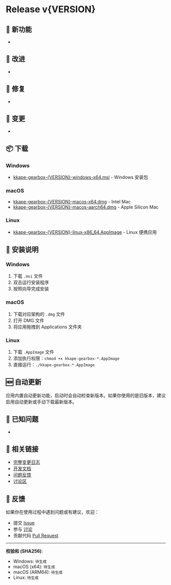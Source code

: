 # Release v{VERSION}

## 🎉 新功能

- 

## 🔧 改进

- 

## 🐛 修复

- 

## 🔄 变更

- 

## 📦 下载

### Windows
- [kkape-gearbox-{VERSION}-windows-x64.msi](下载链接) - Windows 安装包

### macOS
- [kkape-gearbox-{VERSION}-macos-x64.dmg](下载链接) - Intel Mac
- [kkape-gearbox-{VERSION}-macos-aarch64.dmg](下载链接) - Apple Silicon Mac

### Linux
- [kkape-gearbox-{VERSION}-linux-x86_64.AppImage](下载链接) - Linux 便携应用

## 🔧 安装说明

### Windows
1. 下载 `.msi` 文件
2. 双击运行安装程序
3. 按照向导完成安装

### macOS
1. 下载对应架构的 `.dmg` 文件
2. 打开 DMG 文件
3. 将应用拖拽到 Applications 文件夹

### Linux
1. 下载 `.AppImage` 文件
2. 添加执行权限：`chmod +x kkape-gearbox-*.AppImage`
3. 直接运行：`./kkape-gearbox-*.AppImage`

## 🆕 自动更新

应用内置自动更新功能，启动时会自动检查新版本。如果你使用的是旧版本，建议启用自动更新或手动下载最新版本。

## 🐛 已知问题

- 

## 🔗 相关链接

- [完整变更日志](CHANGELOG.md)
- [开发文档](docs/DEVELOPMENT.md)
- [问题反馈](https://github.com/your-repo/issues)
- [讨论区](https://github.com/your-repo/discussions)

## 💬 反馈

如果你在使用过程中遇到问题或有建议，欢迎：
- 提交 [Issue](https://github.com/your-repo/issues)
- 参与 [讨论](https://github.com/your-repo/discussions)
- 贡献代码 [Pull Request](https://github.com/your-repo/pulls)

---

**校验和 (SHA256)**:
- Windows: `待生成`
- macOS (x64): `待生成`
- macOS (ARM64): `待生成`
- Linux: `待生成`
